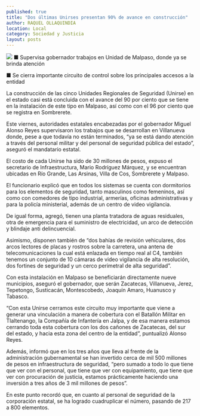 ```yaml
---
published: true
title: "Dos últimas Unirses presentan 90% de avance en construcción"
author: RAQUEL OLLAQUINDIA
location: Local
category: Sociedad y Justicia
layout: posts
---
```


![](http://i.imgur.com/GKwzAp3m.jpg)
■ Supervisa gobernador trabajos en Unidad de Malpaso, donde ya se brinda atención

■ Se cierra importante circuito de control sobre los principales accesos a la entidad

La construcción de las cinco Unidades Regionales de Seguridad (Unirse) en el estado casi está concluida con el avance del 90 por ciento que se tiene en la instalación de este tipo en Malpaso, así como con el 96 por ciento que se registra en Sombrerete.

Este viernes, autoridades estatales encabezadas por el gobernador Miguel Alonso Reyes supervisaron los trabajos que se desarrollan en Villanueva donde, pese a que todavía no están terminados, “ya se está dando atención a través del personal militar y del personal de seguridad pública del estado”, aseguró el mandatario estatal.

El costo de cada Unirse ha sido de 30 millones de pesos, expuso el secretario de Infraestructura, Mario Rodríguez Márquez, y se encuentran ubicadas en Río Grande, Las Arsinas, Villa de Cos, Sombrerete y Malpaso.

El funcionario explicó que en todos los sistemas se cuenta con dormitorios para los elementos de seguridad, tanto masculinos como femeninos, así como con comedores de tipo industrial, armerías, oficinas administrativas y para la policía ministerial, además de un centro de video vigilancia.

De igual forma, agregó, tienen una planta tratadora de aguas residuales, otra de emergencia para el suministro de electricidad, un arco de detección y blindaje anti delincuencial.

Asimismo, disponen también de “dos bahías de revisión vehiculares, dos arcos lectores de placas y rostros sobre la carretera, una antena de telecomunicaciones la cual está enlazada en tiempo real al C4, también tenemos un conjunto de 10 cámaras de video vigilancia de alta resolución, dos fortines de seguridad y un cerco perimetral de alta seguridad”.

Con esta instalación en Malpaso se beneficiarán directamente nueve municipios, aseguró el gobernador, que serán Zacatecas, Villanueva, Jerez, Tepetongo, Susticacán, Montescobedo, Joaquín Amaro, Huanusco y Tabasco.

“Con esta Unirse cerramos este circuito muy importante que viene a generar una vinculación a manera de cobertura con el Batallón Militar en Tlaltenango, la Compañía de Infantería en Jalpa, y de esa manera estamos cerrando toda esta cobertura con los dos cañones de Zacatecas, del sur del estado, y hacia esta zona del centro de la entidad”, puntualizó Alonso Reyes.

Además, informó que en los tres años que lleva al frente de la administración gubernamental se han invertido cerca de mil 500 millones de pesos en infraestructura de seguridad, “pero sumado a todo lo que tiene que ver con el personal, que tiene que ver con equipamiento, que tiene que ver con procuración de justicia, estamos prácticamente haciendo una inversión a tres años de 3 mil millones de pesos”.

En este punto recordó que, en cuanto al personal de seguridad de la corporación estatal, se ha logrado cuadruplicar el número, pasando de 217 a 800 elementos.
